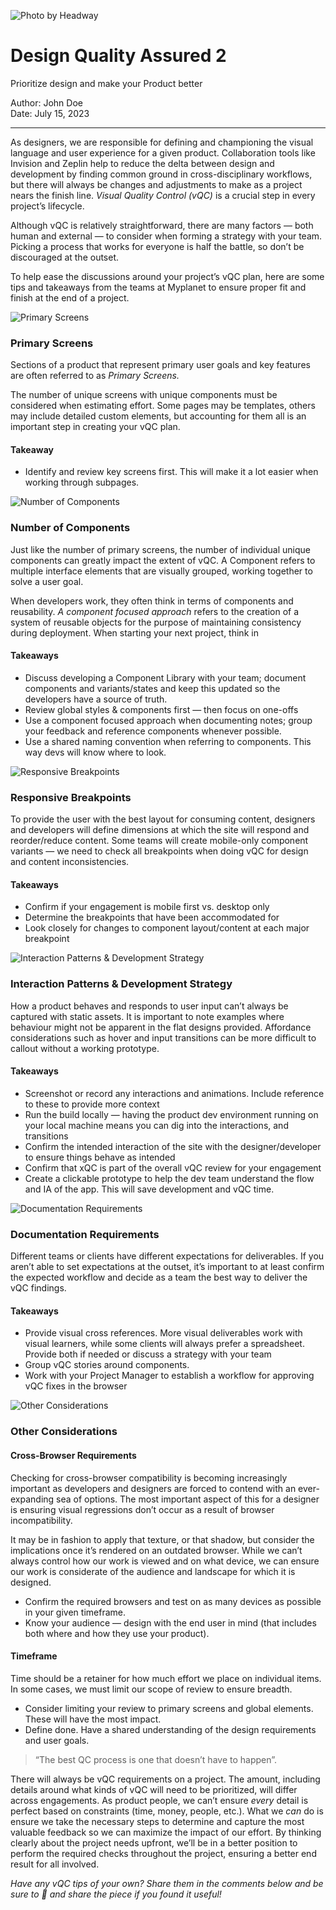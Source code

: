 ![Photo by Headway](https://miro.medium.com/max/1400/0*XjGZLGgqlXv7vyUf)

# Design Quality Assured 2
Prioritize design and make your Product better


Author: John Doe  
Date: July 15, 2023

---


As designers, we are responsible for defining and championing the visual language and user experience for a given product. Collaboration tools like Invision and Zeplin help to reduce the delta between design and development by finding common ground in cross-disciplinary workflows, but there will always be changes and adjustments to make as a project nears the finish line. _Visual Quality Control (vQC)_ is a crucial step in every project’s lifecycle.

Although vQC is relatively straightforward, there are many factors — both human and external — to consider when forming a strategy with your team. Picking a process that works for everyone is half the battle, so don’t be discouraged at the outset.

To help ease the discussions around your project’s vQC plan, here are some tips and takeaways from the teams at Myplanet to ensure proper fit and finish at the end of a project.

![Primary Screens](https://miro.medium.com/max/1400/1*PKijigFGLw1dt2LUMxxwiQ.jpeg)

### Primary Screens

Sections of a product that represent primary user goals and key features are often referred to as _Primary Screens._

The number of unique screens with unique components must be considered when estimating effort. Some pages may be templates, others may include detailed custom elements, but accounting for them all is an important step in creating your vQC plan.

#### Takeaway

- Identify and review key screens first. This will make it a lot easier when working through subpages.

![Number of Components](https://miro.medium.com/max/1400/1*ktgyixrDmtW_NjbdpKhHww.png)

### Number of Components

Just like the number of primary screens, the number of individual unique components can greatly impact the extent of vQC. A Component refers to multiple interface elements that are visually grouped, working together to solve a user goal.

When developers work, they often think in terms of components and reusability. _A component focused approach_ refers to the creation of a system of reusable objects for the purpose of maintaining consistency during deployment. When starting your next project, think in

#### Takeaways

- Discuss developing a Component Library with your team; document components and variants/states and keep this updated so the developers have a source of truth.
- Review global styles & components first — then focus on one-offs
- Use a component focused approach when documenting notes; group your feedback and reference components whenever possible.
- Use a shared naming convention when referring to components. This way devs will know where to look.

![Responsive Breakpoints](https://miro.medium.com/max/1400/0*QuR2HZPsD6O5fyjb)

### Responsive Breakpoints

To provide the user with the best layout for consuming content, designers and developers will define dimensions at which the site will respond and reorder/reduce content. Some teams will create mobile-only component variants — we need to check all breakpoints when doing vQC for design and content inconsistencies.

#### Takeaways

- Confirm if your engagement is mobile first vs. desktop only
- Determine the breakpoints that have been accommodated for
- Look closely for changes to component layout/content at each major breakpoint

![Interaction Patterns & Development Strategy](https://miro.medium.com/max/1400/0*roCCZ0FCusSex5_6)

### Interaction Patterns & Development Strategy

How a product behaves and responds to user input can’t always be captured with static assets. It is important to note examples where behaviour might not be apparent in the flat designs provided. Affordance considerations such as hover and input transitions can be more difficult to callout without a working prototype.

#### Takeaways

- Screenshot or record any interactions and animations. Include reference to these to provide more context
- Run the build locally — having the product dev environment running on your local machine means you can dig into the interactions, and transitions
- Confirm the intended interaction of the site with the designer/developer to ensure things behave as intended
- Confirm that xQC is part of the overall vQC review for your engagement
- Create a clickable prototype to help the dev team understand the flow and IA of the app. This will save development and vQC time.

![Documentation Requirements](https://miro.medium.com/max/1400/1*bPazcnL0ZsP8BfTKCL9Hzg.png)

### Documentation Requirements

Different teams or clients have different expectations for deliverables. If you aren’t able to set expectations at the outset, it’s important to at least confirm the expected workflow and decide as a team the best way to deliver the vQC findings.

#### Takeaways

- Provide visual cross references. More visual deliverables work with visual learners, while some clients will always prefer a spreadsheet. Provide both if needed or discuss a strategy with your team
- Group vQC stories around components.
- Work with your Project Manager to establish a workflow for approving vQC fixes in the browser

![Other Considerations](https://miro.medium.com/max/1400/1*uNuj95vQBXxDPG438QlHaw.png)

### Other Considerations

#### Cross-Browser Requirements

Checking for cross-browser compatibility is becoming increasingly important as developers and designers are forced to contend with an ever-expanding sea of options. The most important aspect of this for a designer is ensuring visual regressions don’t occur as a result of browser incompatibility.

It may be in fashion to apply that texture, or that shadow, but consider the implications once it’s rendered on an outdated browser. While we can’t always control how our work is viewed and on what device, we can ensure our work is considerate of the audience and landscape for which it is designed.

- Confirm the required browsers and test on as many devices as possible in your given timeframe.
- Know your audience — design with the end user in mind (that includes both where and how they use your product).

#### Timeframe

Time should be a retainer for how much effort we place on individual items. In some cases, we must limit our scope of review to ensure breadth.

- Consider limiting your review to primary screens and global elements. These will have the most impact.
- Define done. Have a shared understanding of the design requirements and user goals.

> “The best QC process is one that doesn’t have to happen”.

There will always be vQC requirements on a project. The amount, including details around what kinds of vQC will need to be prioritized, will differ across engagements. As product people, we can’t ensure _every_ detail is perfect based on constraints (time, money, people, etc.). What we _can_ do is ensure we take the necessary steps to determine and capture the most valuable feedback so we can maximize the impact of our effort. By thinking clearly about the project needs upfront, we’ll be in a better position to perform the required checks throughout the project, ensuring a better end result for all involved.

_Have any vQC tips of your own? Share them in the comments below and be sure to 👏 and share the piece if you found it useful!_
